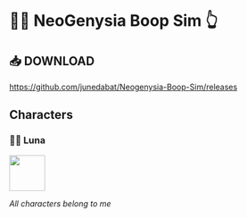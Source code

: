 # 💜💛 NeoGenysia Boop Sim 👆
## 📥 DOWNLOAD
https://github.com/junedabat/Neogenysia-Boop-Sim/releases

## Characters
### 💜🐺 Luna

<img src="https://github.com/user-attachments/assets/7aefd7af-7bea-407f-bc68-235a7c998a0c" width="64"/>


*All characters belong to me*
